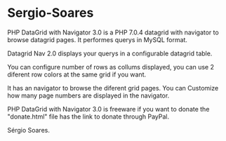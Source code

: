 # Sergio-Soares

PHP DataGrid with Navigator 3.0 is a PHP 7.0.4 datagrid with navigator to browse datagrid pages.
It performes querys in MySQL format.

Datagrid Nav 2.0 displays your querys in a configurable datagrid table.

You can configure number of rows as collums displayed, you can use 2 diferent 
row colors at the same grid if you want.

It has an navigator to browse the diferent grid pages.
You can Customize how many page numbers are displayed in the navigator.

PHP DataGrid with Navigator 3.0 is freeware if you want to donate the "donate.html" file has 
the link to donate through PayPal.

Sérgio Soares.
